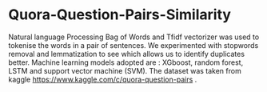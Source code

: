 # Quora-Question-Pairs-Similarity
Natural language Processing
Bag of Words and Tfidf vectorizer was used to tokenise the words in a pair of sentences.
We experimented with stopwords removal and lemmatization to see which allows us to identify duplicates better.
Machine learning models adopted are :
XGboost, random forest, LSTM and support vector machine (SVM).
The dataset was taken from kaggle https://www.kaggle.com/c/quora-question-pairs .
